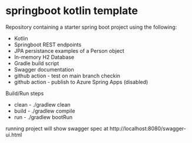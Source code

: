 # springboot kotlin template

Repository containing a starter spring boot project using the following:
* Kotlin
* Springboot REST endpoints
* JPA persistance examples of a Person object
* In-memory H2 Database
* Gradle build script
* Swagger documentation
* github action - test on main branch checkin
* github action - publish to Azure Spring Apps (disabled)

Build/Run steps
* clean - ./gradlew clean
* build - ./gradlew compile
* run - ./gradlew bootRun


running project will show swagger spec at http://localhost:8080/swagger-ui.html

